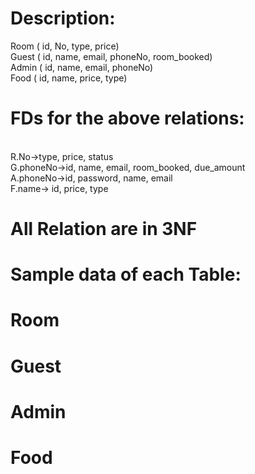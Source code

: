 # Description:

Room ( id, No, type, price)
<br>
Guest ( id, name, email, phoneNo, room_booked)
<br>
Admin ( id, name, email, phoneNo)
<br>
Food ( id, name, price, type)



# FDs for the above relations:
<br>
R.No->type, price, status
<br>
G.phoneNo->id, name, email, room_booked, due_amount
<br>
A.phoneNo->id, password, name, email
<br>
F.name-> id, price, type
<br>

# All Relation are in 3NF

# Sample data of each Table:

# Room 
# Guest
# Admin
# Food
